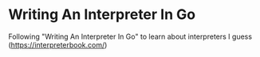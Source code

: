# Writing An Interpreter In Go
Following "Writing An Interpreter In Go" to learn about interpreters I guess (https://interpreterbook.com/)
